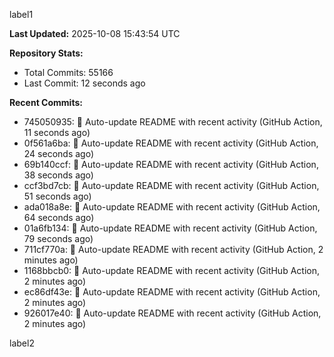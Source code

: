 
label1 
<!-- ACTIVITY_START -->
**Last Updated:** 2025-10-08 15:43:54 UTC

**Repository Stats:**
- Total Commits: 55166
- Last Commit: 12 seconds ago

**Recent Commits:**
- 745050935: 🤖 Auto-update README with recent activity (GitHub Action, 11 seconds ago)
- 0f561a6ba: 🤖 Auto-update README with recent activity (GitHub Action, 24 seconds ago)
- 69b140ccf: 🤖 Auto-update README with recent activity (GitHub Action, 38 seconds ago)
- ccf3bd7cb: 🤖 Auto-update README with recent activity (GitHub Action, 51 seconds ago)
- ada018a8e: 🤖 Auto-update README with recent activity (GitHub Action, 64 seconds ago)
- 01a6fb134: 🤖 Auto-update README with recent activity (GitHub Action, 79 seconds ago)
- 711cf770a: 🤖 Auto-update README with recent activity (GitHub Action, 2 minutes ago)
- 1168bbcb0: 🤖 Auto-update README with recent activity (GitHub Action, 2 minutes ago)
- ec86df43e: 🤖 Auto-update README with recent activity (GitHub Action, 2 minutes ago)
- 926017e40: 🤖 Auto-update README with recent activity (GitHub Action, 2 minutes ago)
<!-- ACTIVITY_END -->

label2
